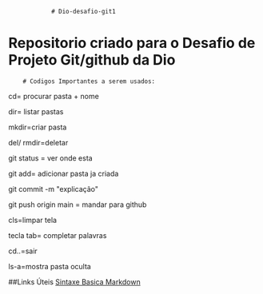                 # Dio-desafio-git1
# Repositorio criado para o Desafio de Projeto Git/github da Dio

        # Codigos Importantes a serem usados:

cd= procurar pasta + nome

dir= listar pastas

mkdir=criar pasta

del/ rmdir=deletar

git status = ver onde esta

git add= adicionar pasta ja criada

git commit -m "explicação"

git push origin main = mandar para github

cls=limpar tela

tecla tab= completar palavras

cd..=sair

ls-a=mostra pasta oculta


##Links Úteis
[Sintaxe Basica Markdown](https://www.markdownguide.org/)
